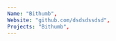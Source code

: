 ```yaml
--- 
Name: "Bithumb", 
Website: "github.com/dsdsdssdsd", 
Projects: "Bithumb",
--- 
```

<!--lang:en--> 

<!--lang:es--] 

<!--lang:de--] 

<!--lang:fr--] 

<!--lang:pl--] 

<!--lang:uk--] 

[!--lang:*--> 